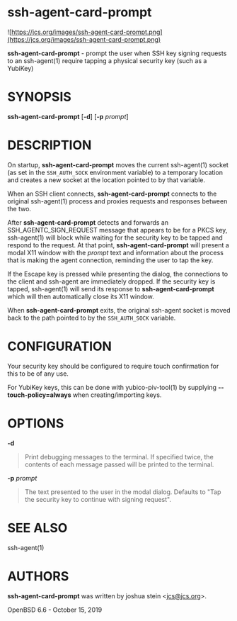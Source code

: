 # ssh-agent-card-prompt

![https://jcs.org/images/ssh-agent-card-prompt.png](https://jcs.org/images/ssh-agent-card-prompt.png)

**ssh-agent-card-prompt** -
prompt the user when SSH key signing requests to an
ssh-agent(1)
require tapping a physical security key (such as a YubiKey)

# SYNOPSIS

**ssh-agent-card-prompt**
\[**-d**]
\[**-p**&nbsp;*prompt*]

# DESCRIPTION

On startup,
**ssh-agent-card-prompt**
moves the current
ssh-agent(1)
socket (as set in the
`SSH_AUTH_SOCK`
environment variable) to a temporary location and creates a new socket at the
location pointed to by that variable.

When an SSH client connects,
**ssh-agent-card-prompt**
connects to the original
ssh-agent(1)
process and proxies requests and responses between the two.

After
**ssh-agent-card-prompt**
detects and forwards an SSH\_AGENTC\_SIGN\_REQUEST message that appears to be for
a PKCS key,
ssh-agent(1)
will block while waiting for the security key to be tapped and respond to the
request.
At that point,
**ssh-agent-card-prompt**
will present a modal X11 window with the
*prompt*
text and information about the process that is making the agent connection,
reminding the user to tap the key.

If the Escape key is pressed while presenting the dialog, the connections to
the client and ssh-agent are immediately dropped.
If the security key is tapped,
ssh-agent(1)
will send its response to
**ssh-agent-card-prompt**
which will then automatically close its X11 window.

When
**ssh-agent-card-prompt**
exits, the original ssh-agent socket is moved back to the path pointed to by
the
`SSH_AUTH_SOCK`
variable.

# CONFIGURATION

Your security key should be configured to require touch confirmation for this
to be of any use.

For YubiKey keys, this can be done with
yubico-piv-tool(1)
by supplying
**--touch-policy=always**
when creating/importing keys.

# OPTIONS

**-d**

> Print debugging messages to the terminal.
> If specified twice, the contents of each message passed will be printed to the
> terminal.

**-p** *prompt*

> The text presented to the user in the modal dialog.
> Defaults to "Tap the security key to continue with signing request".

# SEE ALSO

ssh-agent(1)

# AUTHORS

**ssh-agent-card-prompt**
was written by
joshua stein &lt;[jcs@jcs.org](mailto:jcs@jcs.org)&gt;.

OpenBSD 6.6 - October 15, 2019
